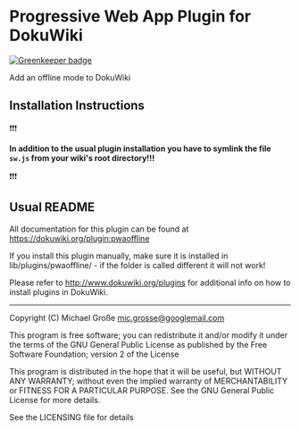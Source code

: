 # Progressive Web App Plugin for DokuWiki

[![Greenkeeper badge](https://badges.greenkeeper.io/micgro42/dokuwiki-plugin-pwaoffline.svg)](https://greenkeeper.io/)

Add an offline mode to DokuWiki

## Installation Instructions

❗❗❗

**In addition to the usual plugin installation you have to symlink the file `sw.js` from your wiki's root directory!!!**

❗❗❗

## Usual  README


All documentation for this plugin can be found at
https://dokuwiki.org/plugin:pwaoffline

If you install this plugin manually, make sure it is installed in
lib/plugins/pwaoffline/ - if the folder is called different it
will not work!

Please refer to http://www.dokuwiki.org/plugins for additional info
on how to install plugins in DokuWiki.

----
Copyright (C) Michael Große <mic.grosse@googlemail.com>

This program is free software; you can redistribute it and/or modify
it under the terms of the GNU General Public License as published by
the Free Software Foundation; version 2 of the License

This program is distributed in the hope that it will be useful,
but WITHOUT ANY WARRANTY; without even the implied warranty of
MERCHANTABILITY or FITNESS FOR A PARTICULAR PURPOSE.  See the
GNU General Public License for more details.

See the LICENSING file for details
